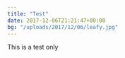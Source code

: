 ```yaml
---
title: "Test"
date: 2017-12-06T21:21:47+00:00
bg: "/uploads/2017/12/06/leafy.jpg"
---
```

This is a test only